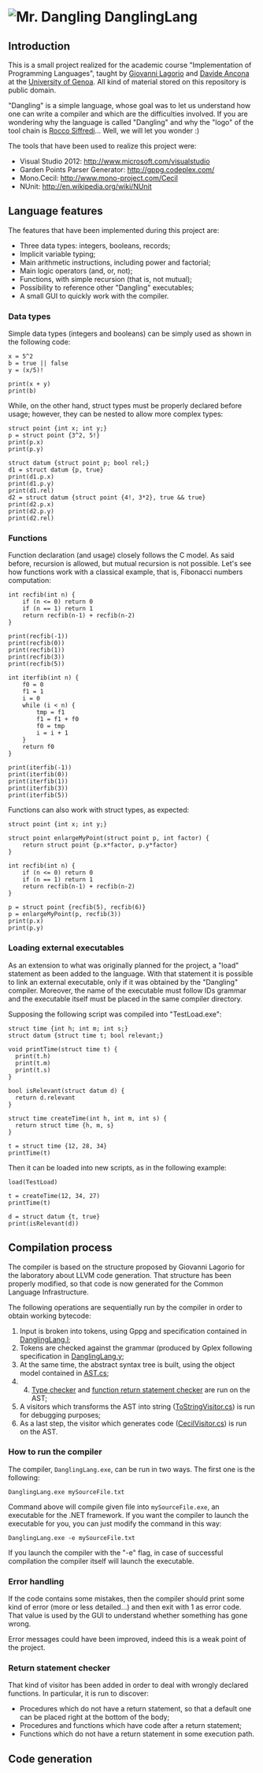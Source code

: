 ![Mr. Dangling](http://pomma89.altervista.org/danglinglang/rocco.png "Rocco Siffredi") DanglingLang
===================================================================================================

Introduction
------------

This is a small project realized for the academic course "Implementation of Programming Languages", taught by [Giovanni Lagorio](http://www.disi.unige.it/person/LagorioG/) and [Davide Ancona](http://www.disi.unige.it/person/AnconaD/) at the [University of Genoa](http://www.dibris.unige.it/index.php). All kind of material stored on this repository is public domain.

"Dangling" is a simple language, whose goal was to let us understand how one can write a compiler and which are the difficulties involved. If you are wondering why the language is called "Dangling" and why the "logo" of the tool chain is [Rocco Siffredi](http://it.wikipedia.org/wiki/Rocco_Siffredi)... Well, we will let you wonder :)

The tools that have been used to realize this project were:
* Visual Studio 2012: http://www.microsoft.com/visualstudio
* Garden Points Parser Generator: http://gppg.codeplex.com/
* Mono.Cecil: http://www.mono-project.com/Cecil
* NUnit: http://en.wikipedia.org/wiki/NUnit

Language features
-----------------

The features that have been implemented during this project are:
* Three data types: integers, booleans, records;
* Implicit variable typing;
* Main arithmetic instructions, including power and factorial;
* Main logic operators (and, or, not);
* Functions, with simple recursion (that is, not mutual);
* Possibility to reference other "Dangling" executables;
* A small GUI to quickly work with the compiler.

### Data types

Simple data types (integers and booleans) can be simply used as shown in the following code:

```
x = 5^2
b = true || false
y = (x/5)!

print(x + y)
print(b)
```

While, on the other hand, struct types must be properly declared before usage; however, they can be nested to allow more complex types:

```
struct point {int x; int y;}
p = struct point {3^2, 5!}
print(p.x)
print(p.y)

struct datum {struct point p; bool rel;}
d1 = struct datum {p, true}
print(d1.p.x)
print(d1.p.y)
print(d1.rel)
d2 = struct datum {struct point {4!, 3*2}, true && true}
print(d2.p.x)
print(d2.p.y)
print(d2.rel)
```

### Functions

Function declaration (and usage) closely follows the C model. As said before, recursion is allowed, but mutual recursion is not possible. Let's see how functions work with a classical example, that is, Fibonacci numbers computation:

```
int recfib(int n) {
    if (n <= 0) return 0
    if (n == 1) return 1
    return recfib(n-1) + recfib(n-2)
}

print(recfib(-1))
print(recfib(0))
print(recfib(1))
print(recfib(3))
print(recfib(5))

int iterfib(int n) {
    f0 = 0 
    f1 = 1
    i = 0
    while (i < n) {  
        tmp = f1 
        f1 = f1 + f0 
        f0 = tmp
        i = i + 1 
    }
    return f0
}

print(iterfib(-1))
print(iterfib(0))
print(iterfib(1))
print(iterfib(3))
print(iterfib(5))
```

Functions can also work with struct types, as expected:

```
struct point {int x; int y;}

struct point enlargeMyPoint(struct point p, int factor) {
    return struct point {p.x*factor, p.y*factor}
}

int recfib(int n) {
    if (n <= 0) return 0
    if (n == 1) return 1
    return recfib(n-1) + recfib(n-2)
}

p = struct point {recfib(5), recfib(6)}
p = enlargeMyPoint(p, recfib(3))
print(p.x)
print(p.y)
```

### Loading external executables

As an extension to what was originally planned for the project, a "load" statement as been added to the language. With that statement it is possible to link an external executable, only if it was obtained by the "Dangling" compiler. Moreover, the name of the executable must follow IDs grammar and the executable itself must be placed in the same compiler directory.

Supposing the following script was compiled into "TestLoad.exe":

```
struct time {int h; int m; int s;}
struct datum {struct time t; bool relevant;}

void printTime(struct time t) {
  print(t.h)
  print(t.m)
  print(t.s)
}

bool isRelevant(struct datum d) {
  return d.relevant
}

struct time createTime(int h, int m, int s) {
  return struct time {h, m, s}
}

t = struct time {12, 28, 34}
printTime(t)
```

Then it can be loaded into new scripts, as in the following example:

```
load(TestLoad)

t = createTime(12, 34, 27)
printTime(t)

d = struct datum {t, true}
print(isRelevant(d))
```

Compilation process
-------------------

The compiler is based on the structure proposed by Giovanni Lagorio for the laboratory about LLVM code generation. That structure has been properly modified, so that code is now generated for the Common Language Infrastructure.

The following operations are sequentially run by the compiler in order to obtain working bytecode:

1. Input is broken into tokens, using Gppg and specification contained in [DanglingLang.l](https://github.com/pomma89/DanglingLang/blob/master/DanglingLang/Tokenizer/DanglingLang.l);
2. Tokens are checked against the grammar (produced by Gplex following specification in [DanglingLang.y](https://github.com/pomma89/DanglingLang/blob/master/DanglingLang/Tokenizer/DanglingLang.y);
3. At the same time, the abstract syntax tree is built, using the object model contained in [AST.cs](https://github.com/pomma89/DanglingLang/blob/master/DanglingLang/AST.cs);
4. 4. [Type checker](https://github.com/pomma89/DanglingLang/blob/master/DanglingLang/Visitors/TypecheckVisitor.cs) and [function return statement checker](https://github.com/pomma89/DanglingLang/blob/master/DanglingLang/Visitors/ReturnCheckVisitor.cs) are run on the AST;
5. A visitors which transforms the AST into string ([ToStringVisitor.cs](https://github.com/pomma89/DanglingLang/blob/master/DanglingLang/Visitors/ToStringVisitor.cs)) is run for debugging purposes;
6. As a last step, the visitor which generates code ([CecilVisitor.cs](https://github.com/pomma89/DanglingLang/blob/master/DanglingLang/Visitors/CecilVisitor.cs)) is run on the AST.

### How to run the compiler

The compiler, `DanglingLang.exe`, can be run in two ways. The first one is the following:

```
DanglingLang.exe mySourceFile.txt
```

Command above will compile given file into `mySourceFile.exe`, an executable for the .NET framework. If you want the compiler to launch the executable for you, you can just modify the command in this way:

```
DanglingLang.exe -e mySourceFile.txt
```

If you launch the compiler with the "-e" flag, in case of successful compilation the compiler itself will launch the executable.

### Error handling

If the code contains some mistakes, then the compiler should print some kind of error (more or less detailed...) and then exit with 1 as error code. That value is used by the GUI to understand whether something has gone wrong.

Error messages could have been improved, indeed this is a weak point of the project.

### Return statement checker

That kind of visitor has been added in order to deal with wrongly declared functions. In particular, it is run to discover:
* Procedures which do not have a return statement, so that a default one can be placed right at the bottom of the body;
* Procedures and functions which have code after a return statement;
* Functions which do not have a return statement in some execution path.

Code generation
---------------

